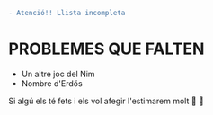 ```diff
- Atenció!! Llista incompleta
```
# PROBLEMES QUE FALTEN
- Un altre joc del Nim
- Nombre d'Erdős

Si algú els té fets i els vol afegir l'estimarem molt :purple_heart: :yellow_heart:
